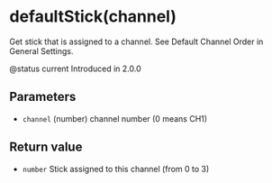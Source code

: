 # defaultStick(channel)



Get stick that is assigned to a channel. See Default Channel Order in General Settings.

@status current Introduced in 2.0.0


## Parameters

* `channel` (number) channel number (0 means CH1)



## Return value

* `number` Stick assigned to this channel (from 0 to 3)



